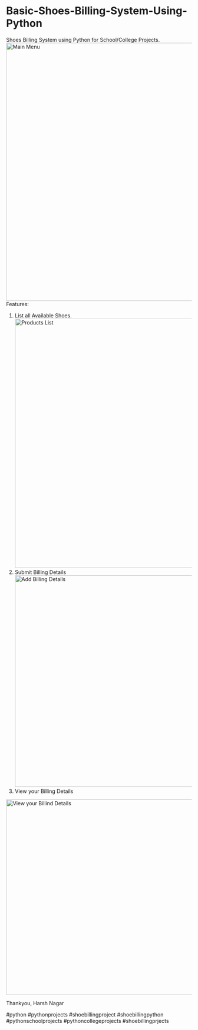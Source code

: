 # Basic-Shoes-Billing-System-Using-Python
Shoes Billing System using Python for School/College Projects.
<img width="700" alt="Main Menu" src="https://github.com/harshnagar/Basic-Shoes-Billing-System-Using-Python/assets/35253819/9c786cdc-81b9-4390-9a09-d18c44b16cca">
Features:
1) List all Available Shoes.
   <img width="676" alt="Products List" src="https://github.com/harshnagar/Basic-Shoes-Billing-System-Using-Python/assets/35253819/78d108e0-f0ac-498c-a272-e0098dc56b44">
3) Submit Billing Details
   <img width="574" alt="Add Billing Details" src="https://github.com/harshnagar/Basic-Shoes-Billing-System-Using-Python/assets/35253819/93b8ed75-bbb1-4fc5-9224-60a1c4a7c3fd">
5) View your Billing Details
  <img width="530" alt="View your Billind Details" src="https://github.com/harshnagar/Basic-Shoes-Billing-System-Using-Python/assets/35253819/fbdb17c1-d496-4586-81db-c83c50532d34">

Thankyou,
Harsh Nagar

#python #pythonprojects #shoebillingproject #shoebillingpython #pythonschoolprojects #pythoncollegeprojects #shoebillingprjects
